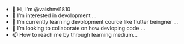 - 👋 Hi, I’m @vaishnvi1810
- 👀 I’m interested in devolopment ...
- 🌱 I’m currently learning devolopment cource like flutter beingner  ...
- 💞️ I’m looking to collaborate on how devloping code ...
- 📫 How to reach me by through learning medium...

<!---
vaishnvi1810/vaishnvi1810 is a ✨ special ✨ repository because its `README.md` (this file) appears on your GitHub profile.
You can click the Preview link to take a look at your changes.
--->
